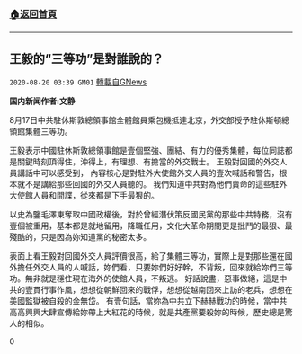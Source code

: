 ###  [:house:返回首頁](https://github.com/ourhimalayas/txt)
---

## 王毅的“三等功”是對誰說的？
`2020-08-20 03:39 GM01` [轉載自GNews](https://gnews.org/zh-hant/305037/)

**国内新闻作者:文静**

8月17日中共駐休斯敦總領事館全體館員乘包機抵達北京，外交部授予駐休斯頓總領館集體三等功。

王毅表示中國駐休斯敦總領事館是壹個堅強、團結、有力的優秀集體，每位同誌都是關鍵時刻頂得住，沖得上，有理想、有擔當的外交戰士。 王毅對回國的外交人員講話中可以感受到， 內容核心是對駐外大使館外交人員的壹次喊話和警告，根本就不是講給那些回國的外交人員聽的。 我們知道中共對為他們賣命的這些駐外大使館人員和間諜，從來都是下手最狠的。

以史為鑒毛澤東奪取中國政權後，對於曾經潛伏策反國民黨的那些中共特務，沒有壹個被重用，基本都是就地留用，降職任用，文化大革命期間更是批鬥的最狠、最殘酷的，只是因為妳知道黨的秘密太多。

表面上看王毅對回國外交人員評價很高，給了集體三等功，實際上是對那些還在國外擔任外交人員的人喊話，妳們看，只要妳們好好幹，不背叛，回來就給妳們三等功。無非就是穩住現在海外的使館人員，不叛逃。 好話說盡，惡事做絕，這是中共的壹貫行事作風，想想從朝鮮回來的戰俘，想想從越南回來上訪的老兵，想想在美國監獄被自殺的金無岱。 有壹句話，當妳為中共立下赫赫戰功的時候，當中共高高興興大肆宣傳給妳帶上大紅花的時候，就是共產黨要殺妳的時候，歷史總是驚人的相似。

0

